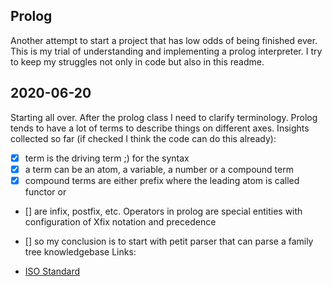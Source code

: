 Prolog
------

Another attempt to start a project that has low odds of being finished ever. This is my trial of understanding and implementing a prolog interpreter. I try to keep my struggles not only in code but also in this readme. 

2020-06-20
----------

Starting all over. After the prolog class I need to clarify terminology. Prolog tends to have a lot of terms to describe things on different axes. Insights collected so far (if checked I think the code can do this already):

- [x] term is the driving term ;) for the syntax
- [x] a term can be an atom, a variable, a number or a compound term
- [x] compound terms are either prefix where the leading atom is called functor or
- [] are infix, postfix, etc. Operators in prolog are special entities with configuration of Xfix notation and precedence
- [] so my conclusion is to start with petit parser that can parse a family tree knowledgebase
Links:

- [ISO Standard](https://www.iso.org/standard/21413.html)
